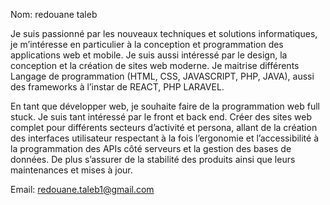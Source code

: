Nom: redouane taleb


Je suis passionné par les nouveaux techniques et solutions informatiques,
je m’intéresse en particulier à la conception et programmation des applications web et mobile.
Je suis aussi intéressé par le design, la conception et la création de sites web moderne. 
Je maitrise différents Langage de programmation (HTML, CSS, JAVASCRIPT, PHP, JAVA), aussi des frameworks à l’instar de REACT, PHP LARAVEL.

En tant que développer web, je souhaite faire de la programmation web full stuck. 
Je suis tant intéressé par le front et back end. Créer des sites web complet pour 
différents secteurs d’activité et persona, allant de la création des interfaces 
utilisateur respectant à la fois l’ergonomie et l’accessibilité à la programmation des 
APIs côté serveurs et la gestion des bases de données. 
De plus s’assurer de la stabilité des produits ainsi que leurs maintenances
 et mises à jour. 
 
Email: redouane.taleb1@gmail.com
